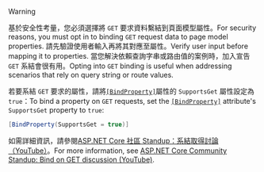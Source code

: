 > [!WARNING]
> <span data-ttu-id="80376-101">基於安全性考量，您必須選擇將 `GET` 要求資料繫結到頁面模型屬性。</span><span class="sxs-lookup"><span data-stu-id="80376-101">For security reasons, you must opt in to binding `GET` request data to page model properties.</span></span> <span data-ttu-id="80376-102">請先驗證使用者輸入再將其對應至屬性。</span><span class="sxs-lookup"><span data-stu-id="80376-102">Verify user input before mapping it to properties.</span></span> <span data-ttu-id="80376-103">當您解決依賴查詢字串或路由值的案例時，加入宣告 `GET` 系結會很有用。</span><span class="sxs-lookup"><span data-stu-id="80376-103">Opting into `GET` binding is useful when addressing scenarios that rely on query string or route values.</span></span>
>
> <span data-ttu-id="80376-104">若要系結 `GET` 要求的屬性，請將[`[BindProperty]`](xref:Microsoft.AspNetCore.Mvc.BindPropertyAttribute)屬性的 `SupportsGet` 屬性設定為 `true`：</span><span class="sxs-lookup"><span data-stu-id="80376-104">To bind a property on `GET` requests, set the [`[BindProperty]`](xref:Microsoft.AspNetCore.Mvc.BindPropertyAttribute) attribute's `SupportsGet` property to `true`:</span></span>
>
> ```csharp
> [BindProperty(SupportsGet = true)]
> ```
>
> <span data-ttu-id="80376-105">如需詳細資訊，請參閱[ASP.NET Core 社區 Standup：系結取得討論（YouTube）](https://www.youtube.com/watch?v=p7iHB9V-KVU&feature=youtu.be&t=54m27s)。</span><span class="sxs-lookup"><span data-stu-id="80376-105">For more information, see [ASP.NET Core Community Standup: Bind on GET discussion (YouTube)](https://www.youtube.com/watch?v=p7iHB9V-KVU&feature=youtu.be&t=54m27s).</span></span>
